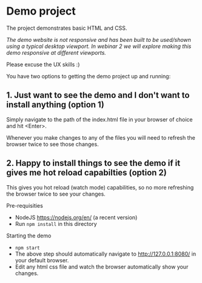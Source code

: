 # Demo project

The project demonstrates basic HTML and CSS. 

*The demo website is not responsive and has been built to be used/shown using a typical desktop viewport. In webinar 2 we will explore making this demo responsive at different viewports.*

Please excuse the UX skills :)

You have two options to getting the demo project up and running: 

## 1. Just want to see the demo and I don't want to install anything (option 1)

Simply navigate to the path of the index.html file in your browser of choice and hit \<Enter\>. 

Whenever you make changes to any of the files you will need to refresh the browser twice to see those changes.

## 2. Happy to install things to see the demo if it gives me hot reload capabilties (option 2)

This gives you hot reload (watch mode) capabilities, so no more refreshing the browser twice to see your changes. 

Pre-requisities 
- NodeJS https://nodejs.org/en/ (a recent version)
- Run `npm install` in this directory

Starting the demo
- `npm start`
- The above step should automatically navigate to http://127.0.0.1:8080/ in your default browser.
- Edit any html css file and watch the browser automatically show your changes.  












